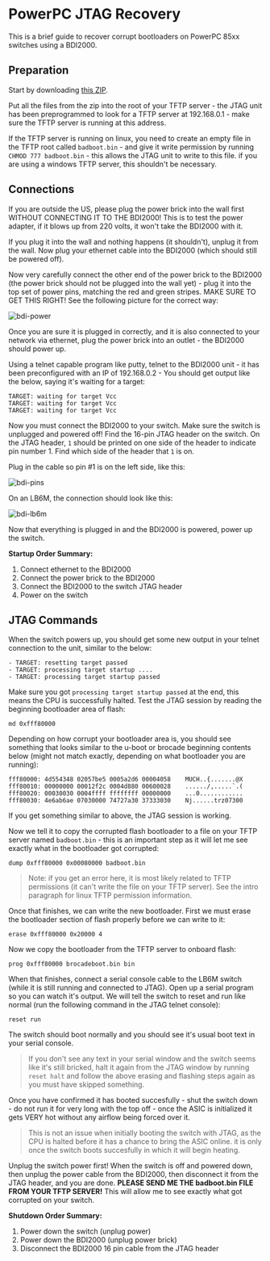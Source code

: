 # PowerPC JTAG Recovery
This is a brief guide to recover corrupt bootloaders on PowerPC 85xx switches using a BDI2000. 

## Preparation
Start by downloading [this ZIP](http://fohdeesha.com/data/other/jtag-recovery.zip).

Put all the files from the zip into the root of your TFTP server - the JTAG unit has been preprogrammed to look for a TFTP server at 192.168.0.1  - make sure the TFTP server is running at this address.

If the TFTP server is running on linux, you need to create an empty file in the TFTP root called `badboot.bin` - and give it write permission by running `CHMOD 777 badboot.bin` - this allows the JTAG unit to write to this file. if you are using a windows TFTP server, this shouldn't be necessary.

## Connections
If you are outside the US, please plug the power brick into the wall first WITHOUT CONNECTING IT TO THE BDI2000! This is to test the power adapter, if it blows up from 220 volts, it won't take the BDI2000 with it.  

If you plug it into the wall and nothing happens (it shouldn't), unplug it from the wall. Now plug your ethernet cable into the BDI2000 (which should still be powered off).  

Now very carefully connect the other end of the power brick to the BDI2000 (the power brick should not be plugged into the wall yet) - plug it into the top set of power pins, matching the red and green stripes. MAKE SURE TO GET THIS RIGHT! See the following picture for the correct way:  

![bdi-power](http://fohdeesha.com/data/other/bdipower.jpg)

Once you are sure it is plugged in correctly, and it is also connected to your network via ethernet, plug the power brick into an outlet - the BDI2000 should power up.  

Using a telnet capable program like putty, telnet to the BDI2000 unit - it has been preconfigured with an IP of 192.168.0.2 - You should get output like the below, saying it's waiting for a target:

```
TARGET: waiting for target Vcc
TARGET: waiting for target Vcc
TARGET: waiting for target Vcc
```

Now you must connect the BDI2000 to your switch. Make sure the switch is unplugged and powered off! Find the 16-pin JTAG header on the switch. On the JTAG header, `1` should be printed on one side of the header to indicate pin number 1. Find which side of the header that `1` is on.  

Plug in the cable so pin #1 is on the left side, like this:  

![bdi-pins](http://fohdeesha.com/data/other/bdipins.jpg)

On an LB6M, the connection should look like this:  

![bdi-lb6m](http://fohdeesha.com/data/other/bdilb6m.jpg)

Now that everything is plugged in and the BDI2000 is powered, power up the switch.  

**Startup Order Summary:**  
1. Connect ethernet to the BDI2000  
2. Connect the power brick to the BDI2000  
3. Connect the BDI2000 to the switch JTAG header  
4. Power on the switch  

## JTAG Commands

When the switch powers up, you should get some new output in your telnet connection to the unit, similar to the below:

```
- TARGET: resetting target passed  
- TARGET: processing target startup ....  
- TARGET: processing target startup passed
```
Make sure you got `processing target startup passed` at the end, this means the CPU is successfully halted. Test the JTAG session by reading the beginning bootloader area of flash:

```
md 0xfff80000
```
Depending on how corrupt your bootloader area is, you should see something that looks similar to the u-boot or brocade beginning contents below (might not match exactly, depending on what bootloader you are running):
```
fff80000: 4d554348 02057be5 0005a2d6 00004058    MUCH..{.......@X
fff80010: 00000000 00012f2c 0004d880 00600028    ....../,.....`.(
fff80020: 00030030 0004ffff ffffffff 00000000    ...0............
fff80030: 4e6ab6ae 07030000 74727a30 37333030    Nj......trz07300
```

If you get something similar to above, the JTAG session is working.  

Now we tell it to copy the corrupted flash bootloader to a file on your TFTP server named `badboot.bin` - this is an important step as it will let me see exactly what in the bootloader got corrupted:
```
dump 0xfff80000 0x00080000 badboot.bin
```  
>Note: if you get an error here, it is most likely related to TFTP permissions (it can't write the file on your TFTP server). See the intro paragraph for linux TFTP permission information.
>
Once that finishes, we can write the new bootloader. First we must erase the bootloader section of flash properly before we can write to it:
```
erase 0xfff80000 0x20000 4
```
Now we copy the bootloader from the TFTP server to onboard flash:
```
prog 0xfff80000 brocadeboot.bin bin
```
When that finishes, connect a serial console cable to the LB6M switch (while it is still running and connected to JTAG). Open up a serial program so you can watch it's output. We will tell the switch to reset and run like normal (run the following command in the JTAG telnet console):
```
reset run
```
The switch should boot normally and you should see it's usual boot text in your serial console. 
>If you don't see any text in your serial window and the switch seems like it's still bricked, halt it again from the JTAG window by running `reset halt` and follow the above erasing and flashing steps again as you must have skipped something.  

Once you have confirmed it has booted succesfully - shut the switch down - do not run it for very long with the top off - once the ASIC is initialized it gets VERY hot without any airflow being forced over it.
>This is not an issue when initially booting the switch with JTAG, as the CPU is halted before it has a chance to bring the ASIC online. it is only once the switch boots succesfully in which it will begin heating.  

Unplug the switch power first! When the switch is off and powered down, then unplug the power cable from the BDI2000, then disconnect it from the JTAG header, and you are done. **PLEASE SEND ME THE badboot.bin FILE FROM YOUR TFTP SERVER!** This will allow me to see exactly what got corrupted on your switch.

**Shutdown Order Summary:**  
1. Power down the switch (unplug power)  
2. Power down the BDI2000 (unplug power brick)  
3. Disconnect the BDI2000 16 pin cable from the JTAG header  
